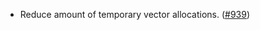 - Reduce amount of temporary vector allocations. 
  ([\#939](https://github.com/cosmos/ibc-rs/pull/939))
